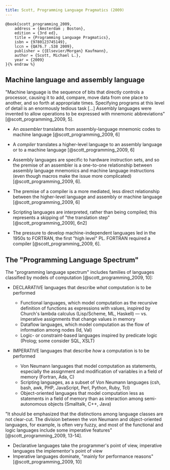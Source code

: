 ```yaml
---
title: Scott, Programming Language Pragmatics (2009)
---
```


```bibtex{% raw %}
@book{scott_programming_2009,
	address = {Amsterdam ; Boston},
	edition = {3rd ed},
	title = {Programming Language Pragmatics},
	isbn = {9780123745149},
	lccn = {QA76.7 .S38 2009},
	publisher = {{Elsevier/Morgan} Kaufmann},
	author = {Scott, Michael L.},
	year = {2009}
}{% endraw %}
```



Machine language and assembly language
--------------------------------------

"Machine language is the sequence of bits that directly controls a processor, causing it to add, compare, move data from one place to another, and so forth at appropriate times. Specifying programs at this level of detail is an enormously tedious task [...] Assembly languages were invented to allow operations to be expressed with mnemonic abbreviations" [@scott_programming_2009, 5].

* An *assembler* translates from assembly-language mnemonic codes to machine language [@scott_programming_2009, 6]
* A *compiler* translates a higher-level language to an assembly language or to a machine language [@scott_programming_2009, 6]

* Assembly languages are specific to hardware instruction sets, and so the premise of an assembler is a one-to-one relationship between assembly language mnemonics and machine language instructions (even though macros make the issue more complicated) [@scott_programming_2009, 6].
* The premise of a compiler is a more mediated, less direct relationship between the higher-level language and assembly or machine language [@scott_programming_2009, 6]

* Scripting languages are interpreted, rather than being compiled; this represents a skipping of "the translation step" [@scott_programming_2009], 6n2]

* The pressure to develop machine-independent languages led in the 1950s to FORTRAN, the first "high level" PL. FORTRAN required a compiler [@scott_programming_2009, 6].


The "Programming Language Spectrum"
-----------------------------------

The "programming language spectrum" includes families of languages classified by models of computation [@scott_programming_2009, 10]:

* DECLARATIVE languages that describe *what* computation is to be performed
  - Functional languages, which model computation as the recursive definition of functions as expressions with values, inspired by Church's lambda calculus (Lisp/Scheme, ML, Haskell) — vs. imperative assignments that change values in memory
  - Dataflow languages, which model computation as the flow of information among nodes (Id, Val)
  - Logic- or constraint-based languages inspired by predicate logic (Prolog; some consider SQL, XSLT)

* IMPERATIVE languages that describe *how* a computation is to be performed
  - Von Neumann languages that model computation as statements, especially the assignment and modification of variables in a field of memory (Fortran, Ada, C)
  - Scripting languages, as a subset of Von Neumann languages (csh, bash, awk, PHP, JavaScript, Perl, Python, Ruby, Tcl)
  - Object-oriented languages that model computation less as statements in a field of memory than as interaction among semi-autonomous objects (Smalltalk, C++, Java)

"It should be emphasized that the distinctions among language classes are not clear-cut. The division between the von Neumann and object-oriented languages, for example, is often very fuzzy, and most of the functional and logic languages include some imperative features" [@scott_programming_2009, 13-14].

* Declarative languages take the programmer's point of view, imperative languages the implementor's point of view
* Imperative languages dominate, "mainly for performance reasons" [@scott_programming_2009, 10]